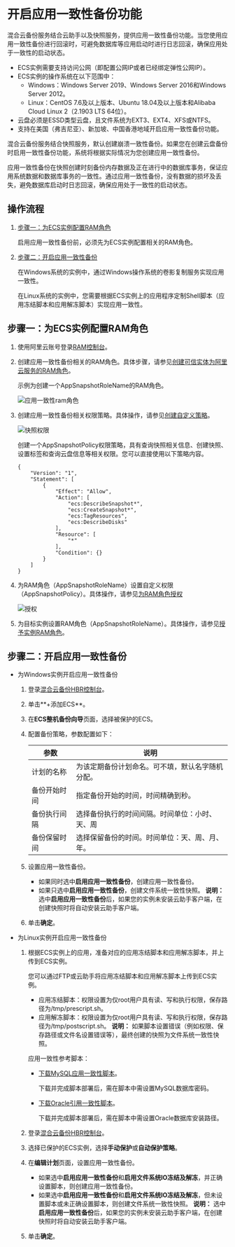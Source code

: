 # 开启应用一致性备份功能

混合云备份服务结合云助手以及快照服务，提供应用一致性备份功能。当您使用应用一致性备份进行回滚时，可避免数据库等应用启动时进行日志回滚，确保应用处于一致性的启动状态。

-   ECS实例需要支持访问公网（即配置公网IP或者已经绑定弹性公网IP）。
-   ECS实例的操作系统在以下范围中：
    -   Windows：Windows Server 2019、Windows Server 2016和Windows Server 2012。
    -   Linux：CentOS 7.6及以上版本、Ubuntu 18.04及以上版本和Alibaba Cloud Linux 2（2.1903 LTS 64位）。
-   云盘必须是ESSD类型云盘，且文件系统为EXT3、EXT4、XFS或NTFS。
-   支持在美国（弗吉尼亚）、新加坡、中国香港地域开启应用一致性备份功能。

混合云备份服务结合快照服务，默认创建崩溃一致性备份。如果您在创建云盘备份时启用一致性备份功能，系统将根据实际情况为您创建应用一致性备份。

应用一致性备份在快照创建时刻备份内存数据及正在进行中的数据库事务，保证应用系统数据和数据库事务的一致性。通过应用一致性备份，没有数据的损坏及丢失，避免数据库启动时日志回滚，确保应用处于一致性的启动状态。

## 操作流程

1.  [步骤一：为ECS实例配置RAM角色](#section_qez_tzh_rwa)

    启用应用一致性备份前，必须先为ECS实例配置相关的RAM角色。

2.  [步骤二：开启应用一致性备份](#section_kqu_a40_ztc)

    在Windows系统的实例中，通过Windows操作系统的卷影复制服务实现应用一致性。

    在Linux系统的实例中，您需要根据ECS实例上的应用程序定制Shell脚本（应用冻结脚本和应用解冻脚本）实现应用一致性。


## 步骤一：为ECS实例配置RAM角色

1.  使用阿里云账号登录[RAM控制台](https://ram.console.aliyun.com/)。

2.  创建应用一致性备份相关的RAM角色。具体步骤，请参见[创建可信实体为阿里云服务的RAM角色](/intl.zh-CN/角色管理/创建RAM角色/创建可信实体为阿里云服务的RAM角色.md)。

    示例为创建一个AppSnapshotRoleName的RAM角色。

    ![应用一致性ram角色](https://static-aliyun-doc.oss-accelerate.aliyuncs.com/assets/img/zh-CN/7697785161/p250036.png)

3.  创建应用一致性备份相关权限策略。具体操作，请参见[创建自定义策略](/intl.zh-CN/权限策略管理/自定义策略/创建自定义策略.md)。

    ![快照权限](https://static-aliyun-doc.oss-accelerate.aliyuncs.com/assets/img/zh-CN/1562936161/p249921.png)

    创建一个AppSnapshotPolicy权限策略，具有查询快照相关信息、创建快照、设置标签和查询云盘信息等相关权限。您可以直接使用以下策略内容。

    ```
    {
        "Version": "1",
        "Statement": [
            {
                "Effect": "Allow",
                "Action": [
                    "ecs:DescribeSnapshot*",
                    "ecs:CreateSnapshot*",
                    "ecs:TagResources",
                    "ecs:DescribeDisks"
                ],
                "Resource": [
                    "*"
                ],
                "Condition": {}
            }
        ]
    }
    ```

4.  为RAM角色（AppSnapshotRoleName）设置自定义权限（AppSnapshotPolicy）。具体操作，请参见[为RAM角色授权](/intl.zh-CN/角色管理/为RAM角色授权.md)

    ![授权](https://static-aliyun-doc.oss-accelerate.aliyuncs.com/assets/img/zh-CN/8089785161/p250505.png)

5.  为目标实例设置RAM角色（AppSnapshotRoleName）。具体操作，请参见[授予实例RAM角色](/intl.zh-CN/安全/实例RAM角色/授予实例RAM角色.md)。


## 步骤二：开启应用一致性备份

-   为Windows实例开启应用一致性备份
    1.  登录[混合云备份HBR控制台](https://hbr.console.aliyun.com/)。
    2.  单击**+添加ECS**。
    3.  在**ECS整机备份向导**页面，选择被保护的ECS。
    4.  配置备份策略，参数配置如下：

        |参数|说明|
        |--|--|
        |计划的名称|为该定期备份计划命名。可不填，默认名字随机分配。|
        |备份开始时间|指定备份开始的时间，时间精确到秒。|
        |备份执行间隔|选择备份执行的时间间隔。时间单位：小时、天、周|
        |备份保留时间|选择保留备份的时间。时间单位：天、周、月、年。|

    5.  设置应用一致性备份。

        -   如果同时选中**启用应用一致性备份**，创建应用一致性备份。
        -   如果只选中**启用应用一致性备份**，创建文件系统一致性快照。
        **说明：** 选中**启用应用一致性备份**后，如果您的实例未安装云助手客户端，在创建快照时将自动安装云助手客户端。

    6.  单击**确定**。
-   为Linux实例开启应用一致性备份
    1.  根据ECS实例上的应用，准备对应的应用冻结脚本和应用解冻脚本，并上传到ECS实例。

        您可以通过FTP或云助手将应用冻结脚本和应用解冻脚本上传到ECS实例。

        -   应用冻结脚本：权限设置为仅root用户具有读、写和执行权限，保存路径为/tmp/prescript.sh。
        -   应用解冻脚本：权限设置为仅root用户具有读、写和执行权限，保存路径为/tmp/postscript.sh。
        **说明：** 如果脚本设置错误（例如权限、保存路径或文件名设置错误等），最终创建的快照为文件系统一致性快照。

        应用一致性参考脚本：

        -   [下载MySQL应用一致性脚本](https://docs-aliyun.cn-hangzhou.oss.aliyun-inc.com/assets/attach/206129/cn_zh/1618215539272/Linux-MySQL-Scripts.tar.gz)。

            下载并完成脚本部署后，需在脚本中需设置MySQL数据库密码。

        -   [下载Oracle引用一致性脚本](https://docs-aliyun.cn-hangzhou.oss.aliyun-inc.com/assets/attach/206129/cn_zh/1618215573447/Linux-Oracle-Scripts.tar.gz)。

            下载并完成脚本部署后，需在脚本中需设置Oracle数据库安装路径。

    2.  登录[混合云备份HBR控制台](https://hbr.console.aliyun.com/)。
    3.  选择已保护的ECS实例，选择**手动保护**或**自动保护策略**。
    4.  在**编辑计划**页面，设置应用一致性备份。

        -   如果选中**启用应用一致性备份**和**启用文件系统IO冻结及解冻**，并正确设置脚本，则创建应用一致性备份。
        -   如果选中**启用应用一致性备份**和**启用文件系统IO冻结及解冻**，但未设置脚本或未正确设置脚本，则创建文件系统一致性快照。
        **说明：** 选中**启用应用一致性备份**后，如果您的实例未安装云助手客户端，在创建快照时将自动安装云助手客户端。

    5.  单击**确定**。

